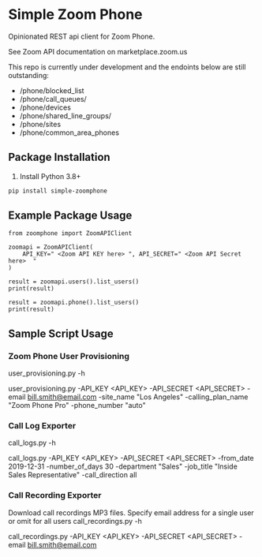 # Simple Zoom Phone

Opinionated REST api client for Zoom Phone.

See Zoom API documentation on marketplace.zoom.us

This repo is currently under development and the endoints below are still outstanding:

* /phone/blocked_list
* /phone/call_queues/
* /phone/devices
* /phone/shared_line_groups/
* /phone/sites
* /phone/common_area_phones


## Package Installation

1. Install Python 3.8+


```bash
pip install simple-zoomphone
```

## Example Package Usage
```
from zoomphone import ZoomAPIClient

zoomapi = ZoomAPIClient(
    API_KEY=" <Zoom API KEY here> ", API_SECRET=" <Zoom API Secret here>  "
)

result = zoomapi.users().list_users()
print(result)

result = zoomapi.phone().list_users()
print(result)
```

## Sample Script Usage

### Zoom Phone User Provisioning

user_provisioning.py -h

user_provisioning.py -API_KEY <API_KEY> -API_SECRET <API_SECRET> -email bill.smith@email.com -site_name "Los Angeles" -calling_plan_name "Zoom Phone Pro" -phone_number "auto"

### Call Log Exporter

call_logs.py -h

call_logs.py -API_KEY <API_KEY> -API_SECRET <API_SECRET> -from_date 2019-12-31 -number_of_days 30 -department "Sales" -job_title "Inside Sales Representative" -call_direction all

### Call Recording Exporter

Download call recordings MP3 files. Specify email address for a single user or omit for all users
call_recordings.py -h

call_recordings.py -API_KEY <API_KEY> -API_SECRET <API_SECRET> -email bill.smith@email.com
